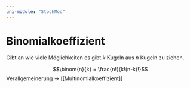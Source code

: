 ```yaml
---
uni-module: "StochMod"
---
```


# Binomialkoeffizient

Gibt an wie viele Möglichkeiten es gibt $k$ Kugeln aus $n$ Kugeln zu ziehen.

$$\binom{n}{k} = \frac{n!}{k!(n-k)!}$$
Verallgemeinerung → [[Multinomialkoeffizient]]
